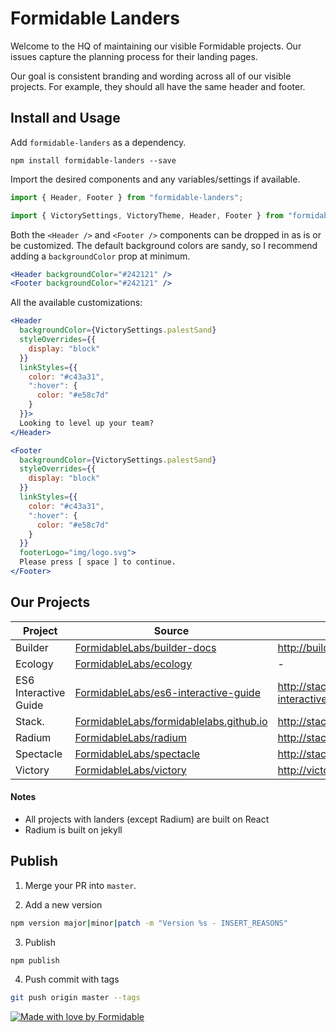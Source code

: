 # Formidable Landers

Welcome to the HQ of maintaining our visible Formidable projects. Our issues capture the planning process for their landing pages.

Our goal is consistent branding and wording across all of our visible projects. For example, they should all have the same header and footer.

## Install and Usage

Add `formidable-landers` as a dependency.
```
npm install formidable-landers --save
```

Import the desired components and any variables/settings if available.
```jsx
import { Header, Footer } from "formidable-landers";
```
```jsx
import { VictorySettings, VictoryTheme, Header, Footer } from "formidable-landers";
```

Both the `<Header />` and `<Footer />` components can be dropped in as is or be customized. The default background colors are sandy, so I recommend adding a `backgroundColor` prop at minimum.
```jsx
<Header backgroundColor="#242121" />
<Footer backgroundColor="#242121" />
```

All the available customizations:
```jsx
<Header
  backgroundColor={VictorySettings.palestSand}
  styleOverrides={{
    display: "block"
  }}
  linkStyles={{
    color: "#c43a31",
    ":hover": {
      color: "#e58c7d"
    }
  }}>
  Looking to level up your team?
</Header>
```

```jsx
<Footer
  backgroundColor={VictorySettings.palestSand}
  styleOverrides={{
    display: "block"
  }}
  linkStyles={{
    color: "#c43a31",
    ":hover": {
      color: "#e58c7d"
    }
  }}
  footerLogo="img/logo.svg">
  Please press [ space ] to continue.
</Footer>
```

## Our Projects

| Project | Source      | Lander |
| ------- | ----------- | ------ |
| Builder | [FormidableLabs/builder-docs](https://github.com/FormidableLabs/builder-docs) | http://builder.formidable.com |
| Ecology | [FormidableLabs/ecology](https://github.com/FormidableLabs/ecology) | - |
| ES6 Interactive Guide | [FormidableLabs/es6-interactive-guide](https://github.com/FormidableLabs/es6-interactive-guide) | http://stack.formidable.com/es6-interactive-guide/ |
| Stack. | [FormidableLabs/formidablelabs.github.io ](https://github.com/FormidableLabs/victory) | http://stack.formidable.com/ |
| Radium | [FormidableLabs/radium](https://github.com/FormidableLabs/radium) | http://stack.formidable.com/radium/ |
| Spectacle | [FormidableLabs/spectacle](https://github.com/FormidableLabs/spectacle) | http://stack.formidable.com/spectacle/ |
| Victory | [FormidableLabs/victory](https://github.com/FormidableLabs/victory) | http://victory.formidable.com/ |

#### Notes
- All projects with landers (except Radium) are built on React
- Radium is built on jekyll

## Publish

1. Merge your PR into `master`.

2. Add a new version
  ```sh
  npm version major|minor|patch -m "Version %s - INSERT_REASONS"
  ```

3. Publish
  ```sh
  npm publish
  ```

4. Push commit with tags
  ```sh
  git push origin master --tags
  ```

[![Made with love by Formidable](https://formidable.surge.sh/assets/readme-foots.svg)](http://formidable.com/?utm_source=github&utm_medium=OSS&utm_campaign=repository)
